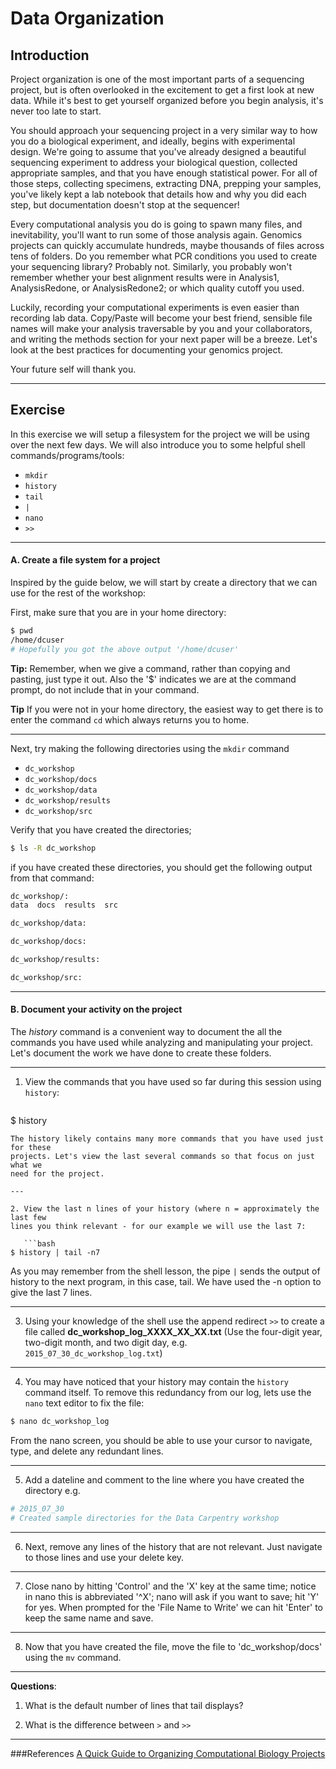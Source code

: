 # Data Organization

## Introduction

Project organization is one of the most important parts of a sequencing project,
but is often overlooked in the excitement to get a first look at new data. While
it's best to get yourself organized before you begin analysis, it's never too
late to start.

You should approach your sequencing project in a very similar way to how you do
a biological experiment, and ideally, begins with experimental design. We're
going to assume that you've already designed a beautiful sequencing experiment
to address your biological question, collected appropriate samples, and that you
have enough statistical power. For all of those steps, collecting specimens,
extracting DNA, prepping your samples, you've likely kept a lab notebook that
details how and why you did each step, but documentation doesn't stop at the
sequencer!

Every computational analysis you do is going to spawn many files, and
inevitability, you'll want to run some of those analysis again. Genomics
projects can quickly accumulate hundreds, maybe thousands of files across tens
of folders. Do you remember what PCR conditions you used to create your
sequencing library? Probably not. Similarly, you probably won't remember whether
your best alignment results were in Analysis1, AnalysisRedone, or
AnalysisRedone2; or which quality cutoff you used.

Luckily, recording your computational experiments is even easier than recording
lab data. Copy/Paste will become your best friend, sensible file names will make
your analysis traversable by you and your collaborators, and writing the methods
section for your next paper will be a breeze. Let's look at the best practices
for documenting your genomics project.

Your future self will thank you.

---

## Exercise

In this exercise we will setup a filesystem for the project we will be using
over the next few days. We will also introduce you to some helpful shell
commands/programs/tools:

* ``mkdir``
* ``history``
* ``tail``
* ``|``
* ``nano``
* ``>>``

---

#### A. Create a file system for a project

Inspired by the guide below, we will start by create a directory that we can use
for the rest of the workshop:

First, make sure that you are in your home directory:
```bash
$ pwd
/home/dcuser
# Hopefully you got the above output '/home/dcuser'
```

**Tip:** Remember, when we give a command, rather than copying and pasting, just
type it out. Also the '$' indicates we are at the command prompt, do not include
that in your command.

**Tip** If you were not in your home directory, the easiest way to get there is
to enter the command ``cd`` which always returns you to home.

---

Next, try making the following directories using the ``mkdir`` command

* ``dc_workshop``
* ``dc_workshop/docs``
* ``dc_workshop/data``
* ``dc_workshop/results``
* ``dc_workshop/src``

Verify that you have created the directories;

```bash
$ ls -R dc_workshop
```

if you have created these directories, you should get the following output from that command:

```bash
dc_workshop/:
data  docs  results  src

dc_workshop/data:

dc_workshop/docs:

dc_workshop/results:

dc_workshop/src:
```

---

#### B. Document your activity on the project

The *history* command is a convenient way to document the all the commands you
have used while analyzing and manipulating your project. Let's document the work
we have done to create these folders.

---

1. View the commands that you have used so far during this session using ``history``:

   ```bash
$ history
```
The history likely contains many more commands that you have used just for these
projects. Let's view the last several commands so that focus on just what we
need for the project.

---

2. View the last n lines of your history (where n = approximately the last few
lines you think relevant - for our example we will use the last 7:

   ```bash
$ history | tail -n7
```
As you may remember from the shell lesson, the pipe ``|`` sends the output of
history to the next program, in this case, tail. We have used the -n option to
give the last 7 lines.

---

3. Using your knowledge of the shell use the append redirect ``>>`` to create a
file called **dc_workshop_log_XXXX_XX_XX.txt** (Use the four-digit year,
two-digit month, and two digit day, e.g. ``2015_07_30_dc_workshop_log.txt``)

---

4. You may have noticed that your history may contain the ``history`` command
itself. To remove this redundancy from our log, lets use the ``nano`` text
editor to fix the file:

```bash
$ nano dc_workshop_log
```

From the nano screen, you should be able to use your cursor to navigate, type,
and delete any redundant lines.

---

5. Add a dateline and comment to the line where you have created the directory e.g.

```bash
# 2015_07_30
# Created sample directories for the Data Carpentry workshop
```

---

6. Next, remove any lines of the history that are not relevant. Just navigate to
those lines and use your delete key.

---

7. Close nano by hitting 'Control' and the 'X' key at the same time; notice in
nano this is abbreviated '\^X'; nano will ask if you want to save; hit 'Y' for
yes. When prompted for the 'File Name to Write' we can hit 'Enter' to keep the
same name and save.

---

8. Now that you have created the file, move the file to 'dc_workshop/docs' using
the ``mv`` command.

---

**Questions**:

1. What is the default number of lines that tail displays?

2. What is the difference between ``>`` and ``>>``

---

###References
[A Quick Guide to Organizing Computational Biology Projects](http://journals.plos.org/ploscompbiol/article?id=10.1371/journal.pcbi.1000424)
